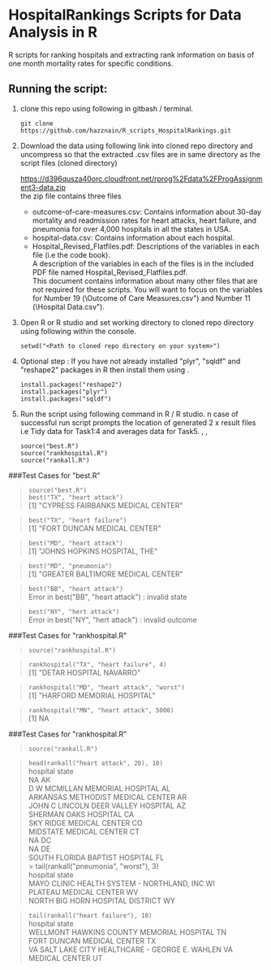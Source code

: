 HospitalRankings Scripts for Data Analysis in R 
===============================================

R scripts for ranking hospitals and extracting rank information on basis of one month mortality rates for specific conditions.

## Running the script:

1.  clone this repo using following in gitbash / terminal.   

	`git clone https://github.com/hazznain/R_scripts_HospitalRankings.git`
	
		
2.	Download the data using following link into cloned repo directory and uncompress so that the extracted .csv files are in same directory as the script files (cloned directory)   

	https://d396qusza40orc.cloudfront.net/rprog%2Fdata%2FProgAssignment3-data.zip     
	the zip file contains three files   
	* outcome-of-care-measures.csv: Contains information about 30-day mortality and readmission rates 	for heart attacks, heart failure, and pneumonia for over 4,000 hospitals in all the states in USA.
	* hospital-data.csv: Contains information about each hospital.
	* Hospital_Revised_Flatfiles.pdf: Descriptions of the variables in each file (i.e the code book).    
	A description of the variables in each of the files is in the included PDF file named Hospital_Revised_Flatfiles.pdf.     
	This document contains information about many other files that are not required for these scripts. You will want to focus on the variables for Number 19 (\Outcome of Care Measures.csv") and
	Number 11 (\Hospital Data.csv").    
	

3.	Open R or R studio and set working directory to cloned repo directory using following within the console.  
	
	`setwd("<Path to cloned repo directory on your system>")`
	
4.  Optional step : If you have not already installed "plyr", "sqldf" and "reshape2" packages in R then install them using .  

	`install.packages("reshape2")`  
	`install.packages("plyr")`  
	`install.packages("sqldf")`  
	
5.	Run the script using following command in R / R studio. n case of successful run script prompts the location of generated 2 x result files i.e Tidy data for Task1:4 and averages data for Task5.   , , 

	`source("best.R")`      
	`source("rankhospital.R")`    
	`source("rankall.R")`  

###Test Cases for "best.R"

> `source("best.R")`  
> `best("TX", "heart attack")`     
	[1] "CYPRESS FAIRBANKS MEDICAL CENTER"  
	
>`best("TX", "heart failure")`   
	[1] "FORT DUNCAN MEDICAL CENTER" 
   
> `best("MD", "heart attack")`    
	[1] "JOHNS HOPKINS HOSPITAL, THE" 
	
> `best("MD", "pneumonia")`   
	[1] "GREATER BALTIMORE MEDICAL CENTER" 
  
> `best("BB", "heart attack")`   
	Error in best("BB", "heart attack") : invalid state   
 
> `best("NY", "hert attack")`   
	Error in best("NY", "hert attack") : invalid outcome    


###Test Cases for "rankhospital.R"

> `source("rankhospital.R")`  

> `rankhospital("TX", "heart failure", 4)`  
	[1] "DETAR HOSPITAL NAVARRO"  

> `rankhospital("MD", "heart attack", "worst")`  
	[1] "HARFORD MEMORIAL HOSPITAL"   

> `rankhospital("MN", "heart attack", 5000)`  
	[1] NA  

###Test Cases for "rankhospital.R"

> `source("rankall.R")`  

> `head(rankall("heart attack", 20), 10)`  
	hospital state  
	 NA AK  
	 D W MCMILLAN MEMORIAL HOSPITAL AL   
	 ARKANSAS METHODIST MEDICAL CENTER AR   
	 JOHN C LINCOLN DEER VALLEY HOSPITAL AZ    
	 SHERMAN OAKS HOSPITAL CA    
	 SKY RIDGE MEDICAL CENTER CO   
	 MIDSTATE MEDICAL CENTER CT   
	 NA DC    
	 NA DE    
	 SOUTH FLORIDA BAPTIST HOSPITAL FL    
	> tail(rankall("pneumonia", "worst"), 3)   
	hospital state    
	 MAYO CLINIC HEALTH SYSTEM - NORTHLAND, INC WI   
	 PLATEAU MEDICAL CENTER WV    
	 NORTH BIG HORN HOSPITAL DISTRICT WY   

> `tail(rankall("heart failure"), 10)`   
	hospital state    
	 WELLMONT HAWKINS COUNTY MEMORIAL HOSPITAL TN    
	 FORT DUNCAN MEDICAL CENTER TX     
	 VA SALT LAKE CITY HEALTHCARE - GEORGE E. WAHLEN VA MEDICAL CENTER UT    
	  


